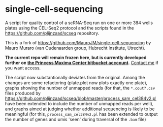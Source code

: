 # single-cell-sequencing

A script for quality control of a scRNA-Seq run on one or more 384 wells
plates using the CEL-Seq2 protocol and the scripts found in the
https://github.com/plijnzaad/scseq repository.

This is a fork of https://github.com/MauroJM/single-cell-sequencing by
Mauro Muraro (van Oudenaarden group, Hubrecht Institute, Utrecht).

**The current repo will remain frozen here, but is currently developed
further on [the Princess Maxima Center bitbucket
acccount](https://bitbucket.org/princessmaximacenter/).** [Contact me](mailto:p.lijnzaad@gmailcom) if you want access.



The script now substantionally deviates from the original. Among the
changes are some refactoring (plate.plot now plots exactly one plate),
graphs showing the number of unmapped reads (for that, the `*.cout?.csv`
files produced by
https://github.com/plijnzaad/scseq/blob/master/process_sam_cel384v2.pl
have been extended to include the number of unmapped reads per well),
and graphs aimed at judging whether additional sequencing is likely to
be meaningful (for this, `process_sam_cel384v2.pl` has been extended to
output the number of genes and umis 'seen' during traversal of the
`.bam` file)


